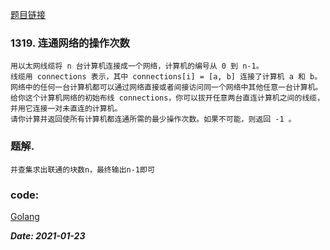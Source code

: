 [题目链接](https://leetcode-cn.com/problems/number-of-operations-to-make-network-connected/)
    
### 1319. 连通网络的操作次数
    用以太网线缆将 n 台计算机连接成一个网络，计算机的编号从 0 到 n-1。
    线缆用 connections 表示，其中 connections[i] = [a, b] 连接了计算机 a 和 b。
    网络中的任何一台计算机都可以通过网络直接或者间接访问同一个网络中其他任意一台计算机。
    给你这个计算机网络的初始布线 connections，你可以拔开任意两台直连计算机之间的线缆，并用它连接一对未直连的计算机。
    请你计算并返回使所有计算机都连通所需的最少操作次数。如果不可能，则返回 -1 。 

### 题解.  
    并查集求出联通的块数n，最终输出n-1即可

### code:
[Golang](https://github.com/Archangel59/LeetCode/blob/main/1319/1319.go)  

***Date: 2021-01-23***